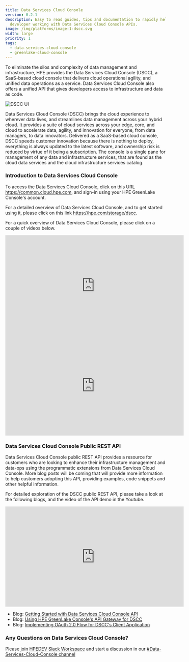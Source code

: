 ```yaml
---
title: Data Services Cloud Console
version: 0.2.1
description: Easy to read guides, tips and documentation to rapidly help any
  developer working with Data Services Cloud Console APIs.
image: /img/platforms/image-1-dscc.svg
width: large
priority: 1
tags:
  - data-services-cloud-console
  - greenlake-cloud-console
---
```

To eliminate the silos and complexity of data management and infrastructure, HPE provides the Data Services Cloud Console (DSCC), a SaaS-based cloud console that delivers cloud operational agility, and unified data operations as a service. Data Services Cloud Console also offers a unified API that gives developers access to infrastructure and data as code. 

![DSCC UI](/img/a-single-destination-for-data-and-infra-services.png "DSCC UI diagram")

Data Services Cloud Console (DSCC) brings the cloud experience to wherever data lives, and streamlines data management across your hybrid cloud. It provides a suite of cloud services across your edge, core, and cloud to accelerate data, agility, and innovation for everyone, from data managers, to data innovators. Delivered as a SaaS-based cloud console, DSCC speeds customer innovation because there is nothing to deploy, everything is always updated to the latest software, and ownership risk is reduced by virtue of it being a subscription. The console is a single pane for management of any data and infrastructure services, that are found as the cloud data services and  the cloud infrastructure services catalog. 

### Introduction to Data Services Cloud Console

To access the Data Services Cloud Console, click on this URL [](https://common.cloud.hpe.com)<https://common.cloud.hpe.com>, and sign-in using your HPE GreenLake Console's account. [](https://common.cloud.hpe.com)

For a detailed overview of Data Services Cloud Console, and to get started using it, please click on this link <https://hpe.com/storage/dscc>.

For a quick overview of Data Services Cloud Console, please click on a couple of videos below.

<iframe title="HPE Data Services Cloud Console Chalk Talk" width="560" height="315" src="https://www.youtube.com/embed/AxUE89X3Sy0" title="YouTube video player" frameborder="0" allow="accelerometer; autoplay; clipboard-write; encrypted-media; gyroscope; picture-in-picture" allowfullscreen></iframe>

<iframe title="A Closer Look at HPE Data Services Cloud Console" width="560" height="315" src="https://www.youtube.com/embed/lzOWapX0m5U" title="YouTube video player" frameborder="0" allow="accelerometer; autoplay; clipboard-write; encrypted-media; gyroscope; picture-in-picture" allowfullscreen></iframe>

### Data Services Cloud Console Public REST API

Data Services Cloud Console public REST API provides a resource for customers who are looking to enhance their infrastructure management and data-ops using the programmatic extensions from Data Services Cloud Console.  More blog posts will be coming that will provide more information to help customers adopting this API, providing examples, code snippets and other helpful information.

For detailed [](https://console-us1.data.cloud.hpe.com/doc/api/v1/)exploration of the DSCC public REST API, please take a look at the following blogs, and the video of the API demo in the Youtube.

<iframe title="Introduction to HPE Data Services Cloud Console public API" width="560" height="315" src="https://www.youtube.com/embed/g3UO0S-4r6I" title="YouTube video player" frameborder="0" allow="accelerometer; autoplay; clipboard-write; encrypted-media; gyroscope; picture-in-picture" allowfullscreen></iframe>

* Blog: [Getting Started with Data Services Cloud Console API](https://developer.hpe.com/blog/getting-started-with-the-hpe-data-services-cloud-console-public-rest-api/)
* Blog: [Using HPE GreenLake Console's API Gateway for DSCC](https://developer.hpe.com/blog/api-console-for-data-services-cloud-console/)
* Blog: [Implementing OAuth 2.0 Flow for DSCC's Client Application](https://developer.hpe.com/blog/oauth2-for-hpe-greenlake-data-services-cloud-console/)

### Any Questions on Data Services Cloud Console?

Please join [HPEDEV Slack Workspace](https://slack.hpedev.io/) and start a discussion in our [\#Data-Services-Cloud-Console channel](https://hpedev.slack.com/archives/C02D6H623JP)